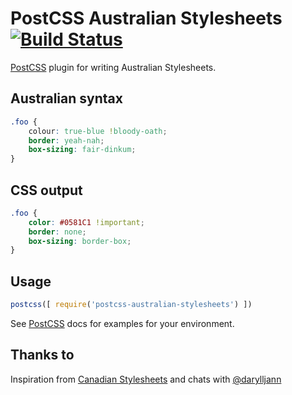 # PostCSS Australian Stylesheets [![Build Status][ci-img]][ci]

[PostCSS] plugin for writing Australian Stylesheets.

[PostCSS]: https://github.com/postcss/postcss
[ci-img]:  https://travis-ci.org/dp-lewis/postcss-australian-stylesheets.svg
[ci]:      https://travis-ci.org/dp-lewis/postcss-australian-stylesheets

## Australian syntax
```css
.foo {
    colour: true-blue !bloody-oath;
    border: yeah-nah;
    box-sizing: fair-dinkum;
}
```

## CSS output
```css
.foo {
    color: #0581C1 !important;
    border: none;
    box-sizing: border-box;
}
```

## Usage

```js
postcss([ require('postcss-australian-stylesheets') ])
```

See [PostCSS] docs for examples for your environment.

## Thanks to

Inspiration from [Canadian Stylesheets](https://github.com/chancancode/postcss-canadian-stylesheets) and chats with [@darylljann](https://twitter.com/darylljann)
